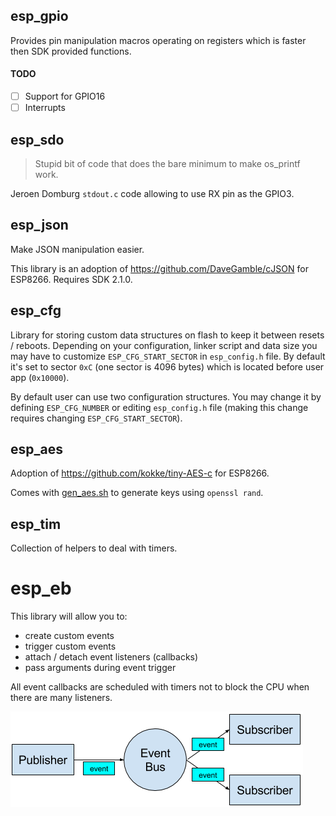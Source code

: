 ## esp_gpio 

Provides pin manipulation macros operating on registers which is 
faster then SDK provided functions.

#### TODO

- [ ] Support for GPIO16
- [ ] Interrupts

## esp_sdo

>Stupid bit of code that does the bare minimum to make os_printf work.
 
Jeroen Domburg `stdout.c` code allowing to use RX pin as the GPIO3.

## esp_json 

Make JSON manipulation easier.

This library is an adoption of https://github.com/DaveGamble/cJSON for ESP8266. 
Requires SDK 2.1.0.

## esp_cfg

Library for storing custom data structures on flash to keep it between 
resets / reboots. Depending on your configuration, linker script and 
data size you may have to customize `ESP_CFG_START_SECTOR` in `esp_config.h` 
file. By default it's set to sector `0xC` (one sector is 4096 bytes) which 
is located before user app (`0x10000`).  

By default user can use two configuration structures. You may change it by 
defining `ESP_CFG_NUMBER` or editing `esp_config.h` file (making this 
change requires changing `ESP_CFG_START_SECTOR`).

## esp_aes

Adoption of https://github.com/kokke/tiny-AES-c for ESP8266.

Comes with [gen_aes.sh](gen_aes.sh) to generate keys using `openssl rand`.

## esp_tim

Collection of helpers to deal with timers.

# esp_eb

This library will allow you to:
 - create custom events
 - trigger custom events
 - attach / detach event listeners (callbacks)
 - pass arguments during event trigger
 
All event callbacks are scheduled with timers not to block the CPU when there are many listeners.

![EventBus](../doc/EventBus.png)
